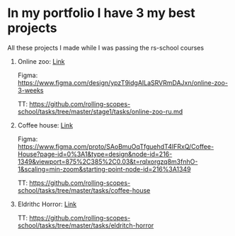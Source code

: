 # In my portfolio I have 3 my best projects
All these projects I made while I was passing the rs-school courses
1. Online zoo: [Link](https://andreytishchenko.github.io/Portfolio/online-zoo/pages/main/)

   Figma: https://www.figma.com/design/ypzT9idgAILaSRVRmDAJxn/online-zoo-3-weeks
   
   TT: https://github.com/rolling-scopes-school/tasks/tree/master/stage1/tasks/online-zoo-ru.md
3. Coffee house: [Link](https://andreytishchenko.github.io/Portfolio/coffee-house/)

   Figma: https://www.figma.com/proto/SAoBmuOqTfguehdT4IFRxQ/Coffee-House?page-id=0%3A1&type=design&node-id=216-1349&viewport=875%2C385%2C0.03&t=rqlxorgzq8m3fnhO-1&scaling=min-zoom&starting-point-node-id=216%3A1349
   
   TT: https://github.com/rolling-scopes-school/tasks/tree/master/tasks/coffee-house
5. Eldrithc Horror: [Link](https://andreytishchenko.github.io/Portfolio/Eldritch-Horror/)

   TT: https://github.com/rolling-scopes-school/tasks/tree/master/tasks/eldritch-horror
